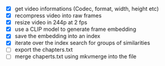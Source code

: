 - [x] get video informations (Codec, format, width, height etc)
- [x] recompress video into raw frames
- [x] resize video in 244p at 2 fps
- [x] use a CLIP model to generate frame embedding
- [x] save the embedding into an index
- [x] iterate over the index search for groups of similarities
- [ ] export the chapters.txt
- [ ] merge chaperts.txt using mkvmerge into the file
